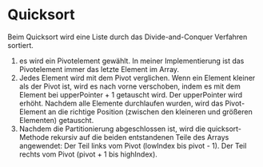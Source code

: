 # Quicksort

Beim Quicksort wird eine Liste durch das Divide-and-Conquer Verfahren
sortiert.

1) es wird ein Pivotelement gewählt. In meiner Implementierung
    ist das Pivotelement immer das letzte Element im Array.
2) Jedes Element wird mit dem Pivot verglichen.
     Wenn ein Element kleiner als der Pivot ist, wird es nach vorne verschoben, indem es mit dem Element bei upperPointer + 1 getauscht wird. 
     Der upperPointer wird erhöht. Nachdem alle Elemente durchlaufen wurden, 
     wird das Pivot-Element an die richtige Position (zwischen den kleineren und größeren Elementen) getauscht.
3) Nachdem die Partitionierung abgeschlossen ist, wird die quicksort-Methode rekursiv auf die beiden entstandenen Teile des 
     Arrays angewendet:
     Der Teil links vom Pivot (lowIndex bis pivot - 1).
     Der Teil rechts vom Pivot (pivot + 1 bis highIndex).
